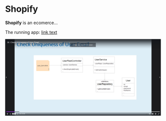 # Shopify
**Shopify** is an ecomerce...

The running app: [link text](http://shopify-heroku-nir-programmer.herokuapp.com/ShopifyAdmin/)

![Alt text](DOCS/Diagrams/UML/Class-Diagram-Check-Uniqueness-Of-User-Email.png?raw=true "Title")
